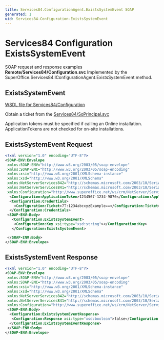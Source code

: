 ```yaml
---
title: Services84.ConfigurationAgent.ExistsSystemEvent SOAP
generated: 1
uid: Services84-Configuration-ExistsSystemEvent
---
```


# Services84 Configuration ExistsSystemEvent

SOAP request and response examples **Remote/Services84/Configuration.svc**
Implemented by the <see cref="M:SuperOffice.Services84.IConfigurationAgent.ExistsSystemEvent">SuperOffice.Services84.IConfigurationAgent.ExistsSystemEvent</see> method.

## ExistsSystemEvent

[WSDL file for Services84/Configuration](../Services84-Configuration.md)

Obtain a ticket from the [Services84/SoPrincipal.svc](../SoPrincipal/index.md)

Application tokens must be specified if calling an Online installation. ApplicationTokens are not checked for on-site installations.

## ExistsSystemEvent Request

```xml
<?xml version="1.0" encoding="UTF-8"?>
<SOAP-ENV:Envelope
 xmlns:SOAP-ENV="http://www.w3.org/2003/05/soap-envelope"
 xmlns:SOAP-ENC="http://www.w3.org/2003/05/soap-encoding"
 xmlns:xsi="http://www.w3.org/2001/XMLSchema-instance"
 xmlns:xsd="http://www.w3.org/2001/XMLSchema"
 xmlns:NetServerServices842="http://schemas.microsoft.com/2003/10/Serialization/Arrays"
 xmlns:NetServerServices841="http://schemas.microsoft.com/2003/10/Serialization/"
 xmlns:Configuration="http://www.superoffice.net/ws/crm/NetServer/Services84">
  <Configuration:ApplicationToken>1234567-1234-9876</Configuration:ApplicationToken>
  <Configuration:Credentials>
    <Configuration:Ticket>7T:1234abcxyzExample==</Configuration:Ticket>
  </Configuration:Credentials>
 <SOAP-ENV:Body>
   <Configuration:ExistsSystemEvent>
    <Configuration:Key xsi:type="xsd:string"></Configuration:Key>
   </Configuration:ExistsSystemEvent>

 </SOAP-ENV:Body>
</SOAP-ENV:Envelope>

```

## ExistsSystemEvent Response

```xml
<?xml version="1.0" encoding="UTF-8"?>
<SOAP-ENV:Envelope
 xmlns:SOAP-ENV="http://www.w3.org/2003/05/soap-envelope"
 xmlns:SOAP-ENC="http://www.w3.org/2003/05/soap-encoding"
 xmlns:xsi="http://www.w3.org/2001/XMLSchema-instance"
 xmlns:xsd="http://www.w3.org/2001/XMLSchema"
 xmlns:NetServerServices842="http://schemas.microsoft.com/2003/10/Serialization/Arrays"
 xmlns:NetServerServices841="http://schemas.microsoft.com/2003/10/Serialization/"
 xmlns:Configuration="http://www.superoffice.net/ws/crm/NetServer/Services84">
 <SOAP-ENV:Body>
  <Configuration:ExistsSystemEventResponse>
   <Configuration:Response xsi:type="xsd:boolean">false</Configuration:Response>
  </Configuration:ExistsSystemEventResponse>
 </SOAP-ENV:Body>
</SOAP-ENV:Envelope>

```
